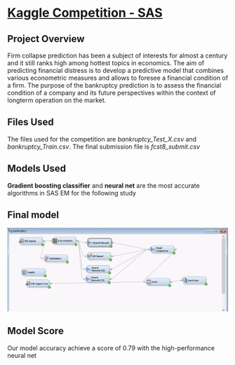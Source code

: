 # [Kaggle Competition - SAS](https://www.kaggle.com/c/fall2020-mgmt571lec-project/overview)

## Project Overview
Firm collapse prediction has been a subject of interests for almost a century and it still ranks high among hottest topics in economics. The aim of predicting financial distress is to develop a predictive model that combines various econometric measures and allows to foresee a financial condition of a firm. The purpose of the bankruptcy prediction is to assess the financial condition of a company and its future perspectives within the context of longterm operation on the market.

## Files Used
The files used for the competition are *bankruptcy_Test_X.csv* and *bankruptcy_Train.csv*. The final submission file is *fcst8_submit.csv*

## Models Used
**Gradient boosting classifier** and **neural net** are the most accurate algorithms in SAS EM for the following study

## Final model
![alt text](/images/final_model.jpg)

## Model Score
Our model accuracy achieve a score of 0.79 with the high-performance neural net
